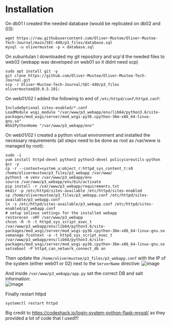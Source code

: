 # Installation
On db01 I created the needed database (would be replicated on db02 and 03):
```
wget https://raw.githubusercontent.com/Oliver-Mustoe/Oliver-Mustoe-Tech-Journal/main/SEC-440/p3_files/database.sql 
mysql -u olivermustoe -p < database.sql
```

On xubuntulan I downloaded my git repository and scp'd the needed files to web02 (webapp was developed on web01 so it didnt need scp)
```
sudo apt install git -y
git clone https://github.com/Oliver-Mustoe/Oliver-Mustoe-Tech-Journal.git
scp -r Oliver-Mustoe-Tech-Journal/SEC-440/p3_files olivermustoe@10.0.5.101:
```

On web01/02 I added the following to end of `/etc/httpd/conf/httpd.conf`:
```
IncludeOptional sites-enabled/*.conf
LoadModule wsgi_module "/var/www/p3_webapp/env/lib64/python3.6/site-packages/mod_wsgi/server/mod_wsgi-py36.cpython-36m-x86_64-linux-gnu.so"
WSGIPythonHome "/var/www/p3_webapp/env"
```

On web01/02 I created a python virtual environment and installed the necessary requirements (all steps need to be done as root as /var/www is managed by root):
```
sudo -i
yum install httpd-devel python3 python3-devel policycoreutils-python gcc -y
cp -r --context=system_u:object_r:httpd_sys_content_t:s0 /home/olivermustoe/p3_files/p3_webapp /var/www/
python3 -m venv /var/www/p3_webapp/env
source /var/www/p3_webapp/env/bin/activate
pip install -r /var/www/p3_webapp/requirements.txt
mkdir -p /etc/httpd/sites-available /etc/httpd/sites-enabled
cp /home/olivermustoe/p3_files/p3_webapp.conf /etc/httpd/sites-available/p3_webapp.conf
ln -s /etc/httpd/sites-available/p3_webapp.conf /etc/httpd/sites-enabled/p3_webapp.conf
# setup selinux settings for the installed webapp
restorecon -vRF /var/www/p3_webapp
chcon -R -h -t httpd_sys_script_exec_t /var/www/p3_webapp/env/lib64/python3.6/site-packages/mod_wsgi/server/mod_wsgi-py36.cpython-36m-x86_64-linux-gnu.so
semanage fcontext -a -t httpd_sys_script_exec_t /var/www/p3_webapp/env/lib64/python3.6/site-packages/mod_wsgi/server/mod_wsgi-py36.cpython-36m-x86_64-linux-gnu.so
setsebool -P httpd_can_network_connect_db on
```

Then update the `/home/olivermustoe/p3_files/p3_webapp.conf` with the IP of the system (either web01 or 02) next to the `ServerName` directive:
![image](https://github.com/Oliver-Mustoe/Oliver-Mustoe-Tech-Journal/assets/71083461/e64dc62b-9a09-4dea-990c-3a1bf0b5111e)

And inside `/var/www/p3_webapp/app.py` set the correct DB and salt information:  
![image](https://github.com/Oliver-Mustoe/Oliver-Mustoe-Tech-Journal/assets/71083461/cf381c74-1619-410b-9cf2-742b3a9143e4)

Finally restart httpd
```
systemctl restart httpd
```
Big credit to https://codeshack.io/login-system-python-flask-mysql/ as they provided a lot of code that I used!!!

